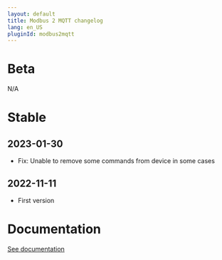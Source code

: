 ```yaml
---
layout: default
title: Modbus 2 MQTT changelog
lang: en_US
pluginId: modbus2mqtt
---
```


# Beta

N/A

# Stable

## 2023-01-30

- Fix: Unable to remove some commands from device in some cases

## 2022-11-11

- First version

# Documentation

[See documentation]({{site.baseurl}}/{{page.pluginId}}/{{page.lang}})
